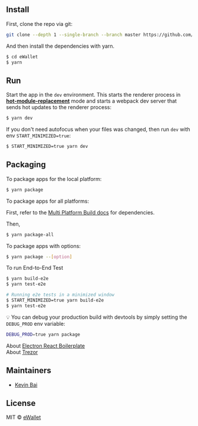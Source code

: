 ## Install

First, clone the repo via git:

```bash
git clone --depth 1 --single-branch --branch master https://github.com/Electron-Wallet/ewallet.git eWallet
```

And then install the dependencies with yarn.

```bash
$ cd eWallet
$ yarn
```

## Run

Start the app in the `dev` environment. This starts the renderer process in [**hot-module-replacement**](https://webpack.js.org/guides/hmr-react/) mode and starts a webpack dev server that sends hot updates to the renderer process:

```bash
$ yarn dev
```

If you don't need autofocus when your files was changed, then run `dev` with env `START_MINIMIZED=true`:

```bash
$ START_MINIMIZED=true yarn dev
```

## Packaging

To package apps for the local platform:

```bash
$ yarn package
```

To package apps for all platforms:

First, refer to the [Multi Platform Build docs](https://www.electron.build/multi-platform-build) for dependencies.

Then,

```bash
$ yarn package-all
```

To package apps with options:

```bash
$ yarn package --[option]
```

To run End-to-End Test

```bash
$ yarn build-e2e
$ yarn test-e2e

# Running e2e tests in a minimized window
$ START_MINIMIZED=true yarn build-e2e
$ yarn test-e2e
```

:bulb: You can debug your production build with devtools by simply setting the `DEBUG_PROD` env variable:

```bash
DEBUG_PROD=true yarn package
```

About [Electron React Boilerplate](https://github.com/electron-react-boilerplate/electron-react-boilerplate)  
About [Trezor](https://trezor.io/)  

## Maintainers

- [Kevin Bai](https://github.com/kevinbaisg)

## License

MIT © [eWallet](https://github.com/Electron-Wallet/ewallet)
